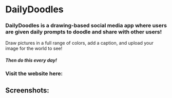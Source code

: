 # DailyDoodles

### DailyDoodles is a drawing-based social media app where users are given daily prompts to doodle and share with other users!
Draw pictures in a full range of colors, add a caption, and upload your image for the world to see!
##### Then do this every day!
####
### Visit the website here:
####
## Screenshots:
